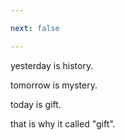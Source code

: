 ```yaml
---

next: false

---
```




<BlogInfo id="1058" title="english" author="夏哲哲" pv=0 read_times=0 pre_cost_time="3" category="English" tag_list="['']" create_time="2023.09.07 22:56:31.154097" update_time="2023.09.07 22:56:31.154105" />

yesterday is history.

tomorrow is mystery.

today is gift.

that is why it called "gift".





<ActionBox />
